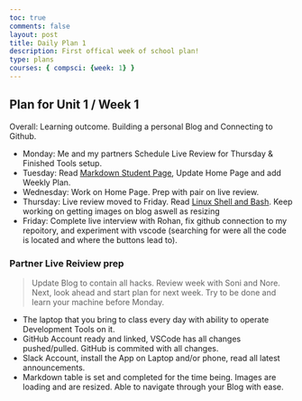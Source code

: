 ```yaml
---
toc: true
comments: false
layout: post
title: Daily Plan 1
description: First offical week of school plan!
type: plans
courses: { compsci: {week: 1} }
---
```


## Plan for Unit 1 / Week 1
Overall: Learning outcome. Building a personal Blog and Connecting to Github.
- Monday: Me and my partners Schedule Live Review for Thursday & Finished Tools setup.
- Tuesday: Read [Markdown Student Page](https://nighthawkcoders.github.io/teacher//c4.3/c5.0/2023/08/17/markdown-html_fragments.html), Update Home Page and add Weekly Plan.
- Wednesday: Work on Home Page.  Prep with pair on live review.
- Thursday: Live review moved to Friday.  Read [Linux Shell and Bash](https://nighthawkcoders.github.io/teacher//5.a/c4.1/2023/08/16/linux_shell_IPYNB_2_.html). Keep working on getting images on blog aswell as resizing
- Friday: Complete live interview with Rohan, fix github connection to my repoitory, and experiment with vscode (searching for were all the code is located and where the buttons lead to).


### Partner Live Reiview prep
> Update Blog to contain all hacks.  Review week with Soni and Nore. Next, look ahead and start plan for next week.  Try to be done and learn your machine before Monday.
- The laptop that you bring to class every day with ability to operate Development Tools on it.
- GitHub Account ready and linked, VSCode has all changes pushed/pulled. GitHub is commited with all changes.
- Slack Account, install the App on Laptop and/or phone, read all latest announcements. 
- Markdown table is set and completed for the time being. Images are loading and are resized. Able to navigate through your Blog with ease.